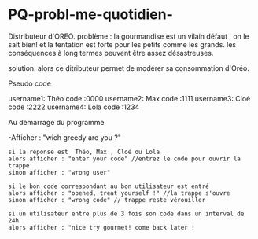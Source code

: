 # PQ-probl-me-quotidien-

Distributeur d'OREO.
problème : la gourmandise est un vilain défaut , on le sait bien! et la tentation est forte pour les petits comme les grands.
	         les conséquences à long termes peuvent être assez désastreuses.

solution: alors ce ditributeur permet de modérer sa consommation d'Oréo.

Pseudo code

username1: Théo		code :0000
username2: Max		code :1111
username3: Cloé		code :2222
username4: Lola		code :1234



Au démarrage du programme

-Afficher : "wich greedy are you ?"
	
	si la réponse est  Théo, Max , Cloé ou Lola 
	alors afficher : "enter your code" //entrez le code pour ouvrir la trappe
	sinon afficher : "wrong user"

	si le bon code correspondant au bon utilisateur est entré
	alors afficher : "opened, treat yourself !" //la trappe s'ouvre
	sinon afficher : "wrong code" // trappe reste vérouiller

	si un utilisateur entre plus de 3 fois son code dans un interval de 24h
	alors afficher : "nice try gourmet! come back later !
